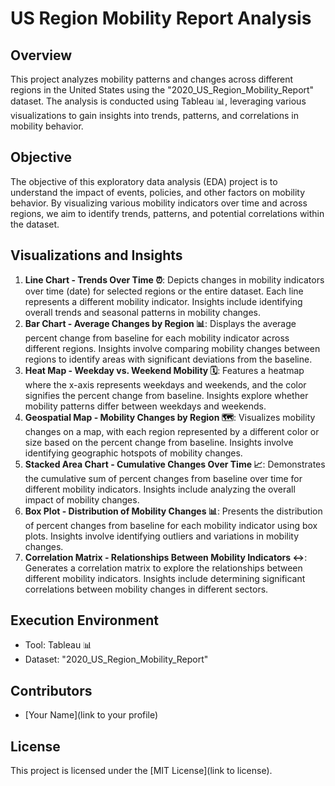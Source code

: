 # US Region Mobility Report Analysis

## Overview
This project analyzes mobility patterns and changes across different regions in the United States using the "2020_US_Region_Mobility_Report" dataset. The analysis is conducted using Tableau 📊, leveraging various visualizations to gain insights into trends, patterns, and correlations in mobility behavior.

## Objective
The objective of this exploratory data analysis (EDA) project is to understand the impact of events, policies, and other factors on mobility behavior. By visualizing various mobility indicators over time and across regions, we aim to identify trends, patterns, and potential correlations within the dataset.

## Visualizations and Insights
1. **Line Chart - Trends Over Time ⏰**: Depicts changes in mobility indicators over time (date) for selected regions or the entire dataset. Each line represents a different mobility indicator. Insights include identifying overall trends and seasonal patterns in mobility changes.
2. **Bar Chart - Average Changes by Region 📊**: Displays the average percent change from baseline for each mobility indicator across different regions. Insights involve comparing mobility changes between regions to identify areas with significant deviations from the baseline.
3. **Heat Map - Weekday vs. Weekend Mobility 🗓️**: Features a heatmap where the x-axis represents weekdays and weekends, and the color signifies the percent change from baseline. Insights explore whether mobility patterns differ between weekdays and weekends.
4. **Geospatial Map - Mobility Changes by Region 🗺️**: Visualizes mobility changes on a map, with each region represented by a different color or size based on the percent change from baseline. Insights involve identifying geographic hotspots of mobility changes.
5. **Stacked Area Chart - Cumulative Changes Over Time 📈**: Demonstrates the cumulative sum of percent changes from baseline over time for different mobility indicators. Insights include analyzing the overall impact of mobility changes.
6. **Box Plot - Distribution of Mobility Changes 📊**: Presents the distribution of percent changes from baseline for each mobility indicator using box plots. Insights involve identifying outliers and variations in mobility changes.
7. **Correlation Matrix - Relationships Between Mobility Indicators ↔️**: Generates a correlation matrix to explore the relationships between different mobility indicators. Insights include determining significant correlations between mobility changes in different sectors.

## Execution Environment
- Tool: Tableau 📊
- Dataset: "2020_US_Region_Mobility_Report"

## Contributors
- [Your Name](link to your profile)

## License
This project is licensed under the [MIT License](link to license).
